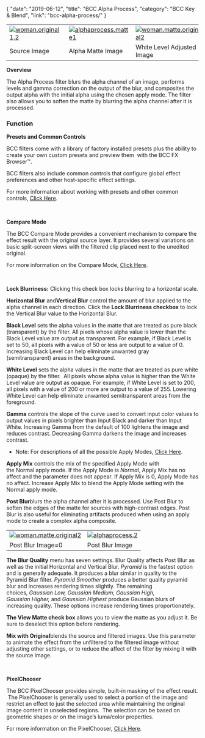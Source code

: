 {
"date": "2019-06-12",
"title": "BCC Alpha Process",
"category": "BCC Key & Blend",
"link": "bcc-alpha-process/"
}

 

|  |  |  |
| --- | --- | --- |
| [![woman.original1.2](https://borisfx-com-res.cloudinary.com/image/upload//documentation/continuum/uploads/2013/06/woman.original1.2.jpg)](https://borisfx-com-res.cloudinary.com/image/upload//documentation/continuum/uploads/2013/06/woman.original1.2.jpg) | [![alphaprocess.matte1](https://borisfx-com-res.cloudinary.com/image/upload//documentation/continuum/uploads/2013/06/alphaprocess.matte1_.jpg)](https://borisfx-com-res.cloudinary.com/image/upload//documentation/continuum/uploads/2013/06/alphaprocess.matte1_.jpg) | [![woman.matte.original2](https://borisfx-com-res.cloudinary.com/image/upload//documentation/continuum/uploads/2013/06/woman.matte_.original2.jpg)](https://borisfx-com-res.cloudinary.com/image/upload//documentation/continuum/uploads/2013/06/woman.matte_.original2.jpg) |
| Source Image | Alpha Matte Image | White Level Adjusted Image |


**Overview**


The Alpha Process filter blurs the alpha channel of an image, performs levels and gamma correction on the output of the blur, and composites the output alpha with the initial alpha using the chosen apply mode. The filter also allows you to soften the matte by blurring the alpha channel after it is processed.


### Function


**Presets and Common Controls**


BCC filters come with a library of factory installed presets plus the ability to create your own custom presets and preview them  with the BCC FX Browser™.


BCC filters also include common controls that configure global effect preferences and other host-specific effect settings.


For more information about working with presets and other common controls, [Click Here](/documentation/continuum/bcc-common-controls/).

 


**Compare Mode**


The BCC Compare Mode provides a convenient mechanism to compare the effect result with the original source layer. It provides several variations on basic split-screen views with the filtered clip placed next to the unedited original.


For more information on the Compare Mode, [Click Here](/documentation/continuum/bcc-compare-mode/).  

 


**Lock Blurriness:** Clicking this check box locks blurring to a horizontal scale.


**Horizontal Blur** and**Vertical Blur** control the amount of blur applied to the alpha channel in each direction. Click the **Lock Blurriness checkbox** to lock the Vertical Blur value to the Horizontal Blur.


**Black Level** sets the alpha values in the matte that are treated as pure black (transparent) by the filter. All pixels whose alpha value is lower than the Black Level value are output as transparent. For example, if Black Level is set to 50, all pixels with a value of 50 or less are output to a value of 0. Increasing Black Level can help eliminate unwanted gray (semitransparent) areas in the background.


**White Level** sets the alpha values in the matte that are treated as pure white (opaque) by the filter.  All pixels whose alpha value is higher than the White Level value are output as opaque. For example, if White Level is set to 200, all pixels with a value of 200 or more are output to a value of 255. Lowering White Level can help eliminate unwanted semitransparent areas from the foreground.


**Gamma** controls the slope of the curve used to convert input color values to output values in pixels brighter than Input Black and darker than Input White. Increasing Gamma from the default of 100 lightens the image and reduces contrast. Decreasing Gamma darkens the image and increases contrast.


* Note: For descriptions of all the possible Apply Modes, [Click Here](/documentation/continuum/bcc-apply-modes/).


**Apply Mix** controls the mix of the specified Apply Mode with the Normal apply mode. If the Apply Mode is *Normal*, Apply Mix has no affect and the parameter does not appear. If Apply Mix is 0, Apply Mode has no affect. Increase Apply Mix to blend the Apply Mode setting with the Normal apply mode.


**Post Blur**blurs the alpha channel after it is processed. Use Post Blur to soften the edges of the matte for sources with high-contrast edges. Post Blur is also useful for eliminating artifacts produced when using an apply mode to create a complex alpha composite.




|  |  |
| --- | --- |
| [![woman.matte.original2](https://borisfx-com-res.cloudinary.com/image/upload//documentation/continuum/uploads/2013/06/woman.matte_.original2.jpg)](https://borisfx-com-res.cloudinary.com/image/upload//documentation/continuum/uploads/2013/06/woman.matte_.original2.jpg) | [![alphaprocess.2](https://borisfx-com-res.cloudinary.com/image/upload//documentation/continuum/uploads/2013/06/alphaprocess.2.jpg)](https://borisfx-com-res.cloudinary.com/image/upload//documentation/continuum/uploads/2013/06/alphaprocess.2.jpg) |
| Post Blur Image=0 | Post Blur Image |


**The Blur Quality** menu has seven settings. Blur Quality affects Post Blur as well as the initial Horizontal and Vertical Blur. *Pyramid* is the fastest option and is generally adequate. It produces a blur similar in quality to the Pyramid Blur filter. *Pyramid Smoother* produces a better quality pyramid blur and increases rendering times slightly. The remaining choices, *Gaussian Low, Gaussian Medium, Gaussian High, Gaussian Higher,* and *Gaussian Highest* produce Gaussian blurs of increasing quality. These options increase rendering times proportionately.


**The View Matte check box** allows you to view the matte as you adjust it. Be sure to deselect this option before rendering.


**Mix with Original**blends the source and filtered images. Use this parameter to animate the effect from the unfiltered to the filtered image without adjusting other settings, or to reduce the affect of the filter by mixing it with the source image.


 


**PixelChooser**


The BCC PixelChooser provides simple, built-in masking of the effect result.  The PixelChooser is generally used to select a portion of the image and restrict an effect to just the selected area while maintaining the original image content in unselected regions.  The selection can be based on geometric shapes or on the image’s luma/color properties.


For more information on the PixelChooser, [Click Here](/documentation/continuum/bcc-pixel-chooser/).

 